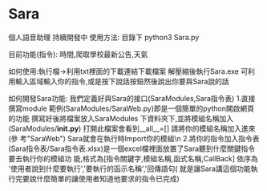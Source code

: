 # Sara
個人語音助理
持續開發中
使用方法: 目錄下 python3 Sara.py

目前功能(指令):
時間,爬取學校最新公告,天氣

如何使用:執行檔->利用txt裡面的下載連結下載檔案 解壓縮後執行Sara.exe
可利用輸入區域輸入你的指令,或是按下說話按鈕然後說出你要與Sara說的話

如何開發Sara功能:
我們定義好與Sara的接口(SaraModules,Sara指令表)
 1.直接撰寫module 範例(SaraModules/SaraWeb.py)即是一個簡單的python開啟網頁的功能 撰寫好後將檔案放入SaraModules                        下資料夾下,並將模組名稱加入(SaraModules/__init.py__) 打開此檔案會看到__all__=[] 請將你的模組名稱加入進來(參                        考"SaraWeb") Sara就會在執行時Import你的模組\n
 2.將你的指令加入指令表(Sara指令表/Sara指令表.xlsx)是一個excel檔裡面放置了Sara聽到什麼關鍵指令要去執行你的模組功                        能,格式為[指令關鍵字,模組名稱,函式名稱,CallBack] 依序為 '使用者說到什麼要執行','要執行的函示名稱','回傳語句(                        就是讓Sara講這個功能執行完要說什麼簡單的讓使用者知道他要求的指令已完成)
              
